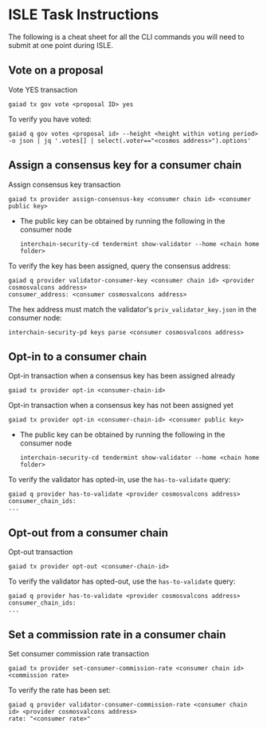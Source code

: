 # ISLE Task Instructions

The following is a cheat sheet for all the CLI commands you will need to submit at one point during ISLE.

## Vote on a proposal

Vote YES transaction
```
gaiad tx gov vote <proposal ID> yes
```

To verify you have voted:
```
gaiad q gov votes <proposal id> --height <height within voting period> -o json | jq '.votes[] | select(.voter=="<cosmos address>").options'
```

## Assign a consensus key for a consumer chain

Assign consensus key transaction
```
gaiad tx provider assign-consensus-key <consumer chain id> <consumer public key>
```
* The public key can be obtained by running the following in the consumer node
  ```
  interchain-security-cd tendermint show-validator --home <chain home folder>
  ```

To verify the key has been assigned, query the consensus address:
```
gaiad q provider validator-consumer-key <consumer chain id> <provider cosmosvalcons address>
consumer_address: <consumer cosmosvalcons address>
```
The hex address must match the validator's `priv_validator_key.json` in the consumer node:
```
interchain-security-pd keys parse <consumer cosmosvalcons address>
```

## Opt-in to a consumer chain

Opt-in transaction when a consensus key has been assigned already
```
gaiad tx provider opt-in <consumer-chain-id>
```

Opt-in transaction when a consensus key has not been assigned yet
```
gaiad tx provider opt-in <consumer-chain-id> <consumer public key>
```
* The public key can be obtained by running the following in the consumer node
  ```
  interchain-security-cd tendermint show-validator --home <chain home folder>
  ```

To verify the validator has opted-in, use the `has-to-validate` query:
```
gaiad q provider has-to-validate <provider cosmosvalcons address>
consumer_chain_ids:
...
```

## Opt-out from a consumer chain

Opt-out transaction
```
gaiad tx provider opt-out <consumer-chain-id>
```

To verify the validator has opted-out, use the `has-to-validate` query:
```
gaiad q provider has-to-validate <provider cosmosvalcons address>
consumer_chain_ids:
...
```

## Set a commission rate in a consumer chain

Set consumer commission rate transaction
```
gaiad tx provider set-consumer-commission-rate <consumer chain id>  <commission rate>
```

To verify the rate has been set:
```
gaiad q provider validator-consumer-commission-rate <consumer chain id> <provider cosmosvalcons address>
rate: "<consumer rate>"
```
